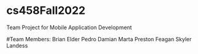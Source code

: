 # cs458Fall2022
Team Project for  Mobile Application Development 

#Team Members:
Brian Elder
Pedro Damian Marta
Preston Feagan
Skyler Landess